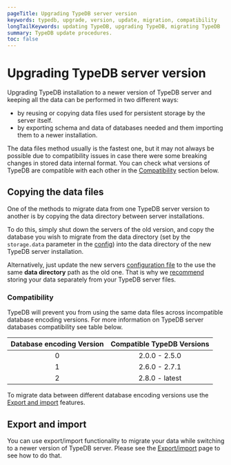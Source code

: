 ```yaml
---
pageTitle: Upgrading TypeDB server version
keywords: typedb, upgrade, version, update, migration, compatibility
longTailKeywords: updating TypeDB, upgrading TypeDB, migrating TypeDB
summary: TypeDB update procedures.
toc: false
---
```


# Upgrading TypeDB server version

Upgrading TypeDB installation to a newer version of TypeDB server and keeping all the data can be performed in two 
different ways:

* by reusing or copying data files used for persistent storage by the server itself.
* by exporting schema and data of databases needed and them importing them to a newer installation.

The data files method usually is the fastest one, but it may not always be possible due to compatibility issues 
in case there were some breaking changes in stored data internal format. You can check what versions of TypeDB are 
compatible with each other in the [Compatibility](#compatibility) section below.

## Copying the data files

One of the methods to migrate data from one TypeDB server version to another is by copying the data directory between 
server installations. 

To do this, simply shut down the servers of the old version, and copy the database you wish to migrate from the data 
directory (set by the `storage.data` parameter in the 
[config](01-configuration.md#the-default-location-of-the-config-file)) into the data directory of the new TypeDB server 
installation. 

Alternatively, just update the new servers 
[configuration file](01-configuration.md#the-default-location-of-the-config-file) to the use the same **data directory**
path as the old one. That is why we [recommend](01-configuration.md#storage-configuration) storing your data separately 
from your TypeDB server files.

### Compatibility

TypeDB will prevent you from using the same data files across incompatible database encoding versions. For more 
information on TypeDB server databases compatibility see table below.

| Database encoding Version | Compatible TypeDB Versions |
|:-------------------------:|:--------------------------:|
|             0             |       2.0.0 - 2.5.0        |
|             1             |       2.6.0 - 2.7.1        |
|             2             |       2.8.0 - latest       |

To migrate data between different database encoding versions use the [Export and import](#export-and-import) features.

## Export and import

You can use export/import functionality to migrate your data while switching to a newer version of TypeDB server. 
Please see the [Export/import](02-export-import.md) page to see how to do that.
